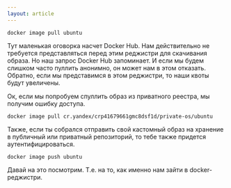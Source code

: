 ```yaml
---
layout: article
---
```

```
docker image pull ubuntu
```

Тут маленькая оговорка насчет Docker Hub. Нам действительно не требуется представляться перед этим реджистри для скачивания образа. Но наш запрос Docker Hub запоминает. И если мы будем слишком часто пуллить анонимно, он может нам в этом отказать. Обратно, если мы представимся в этом реджистри, то наши квоты будут увеличены.

Ок, если мы попробуем спуллить образ из приватного реестра, мы получим ошибку доступа.

```
docker image pull cr.yandex/crp41679661gmc8dsf1d/private-os/ubuntu
```

Также, если ты собрался отправить свой кастомный образ на хранение в публичный или приватный репозиторий, то тебе также придется аутентифицироваться.

```
docker image push ubuntu
```

Давай на это посмотрим. Т.е. на то, как именно нам зайти в docker-реджистри.
